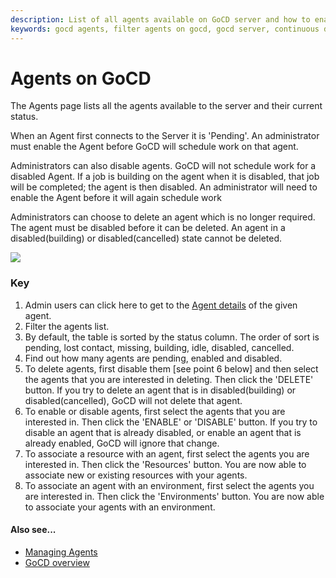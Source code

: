```yaml
---
description: List of all agents available on GoCD server and how to enable and filter agents.
keywords: gocd agents, filter agents on gocd, gocd server, continuous delivery, elastic agents
---
```



# Agents on GoCD

The Agents page lists all the agents available to the server and their current status.

When an Agent first connects to the Server it is 'Pending'. An administrator must enable the Agent before GoCD will schedule work on that agent.

Administrators can also disable agents. GoCD will not schedule work for a disabled Agent. If a job is building on the agent when it is disabled, that job will be completed; the agent is then disabled. An administrator will need to enable the Agent before it will again schedule work

Administrators can choose to delete an agent which is no longer required. The agent must be disabled before it can be deleted. An agent in a disabled(building) or disabled(cancelled) state cannot be deleted.


![](../resources/images/agents.png)

### Key

1.  Admin users can click here to get to the [Agent details](.md) of the given agent.
2.  Filter the agents list.
3.  By default, the table is sorted by the status column. The order of sort is pending, lost contact, missing, building, idle, disabled, cancelled.
4.  Find out how many agents are pending, enabled and disabled.
5.  To delete agents, first disable them [see point 6 below] and then select the agents that you are interested in deleting. Then click the 'DELETE' button. If you try to delete an agent that is in disabled(building) or disabled(cancelled), GoCD will not delete that agent.
6.  To enable or disable agents, first select the agents that you are interested in. Then click the 'ENABLE' or 'DISABLE' button. If you try to disable an agent that is already disabled, or enable an agent that is already enabled, GoCD will ignore that change.
7.  To associate a resource with an agent, first select the agents you are interested in. Then click the 'Resources' button. You are now able to associate new or existing resources with your agents.
8.  To associate an agent with an environment, first select the agents you are interested in. Then click the 'Environments' button. You are now able to associate your agents with an environment.


#### Also see...

-   [Managing Agents](../configuration/managing_a_build_cloud.md)
-   [GoCD overview](../introduction/concepts_in_go.md)
